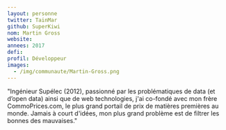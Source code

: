 ```yaml
---
layout: personne
twitter: TainMar
github: SuperKiwi
nom: Martin Gross
website:
annees: 2017
defi: 
profil: Développeur
images:
  - /img/communaute/Martin-Gross.png
---
```


"Ingénieur Supélec (2012), passionné par les problématiques de data (et
d’open data) ainsi que de web technologies, j'ai co-fondé avec mon
frère CommoPrices.com, le plus grand portail de prix de matières
premières au monde. Jamais à court d'idées, mon plus grand problème
est de filtrer les bonnes des mauvaises."
